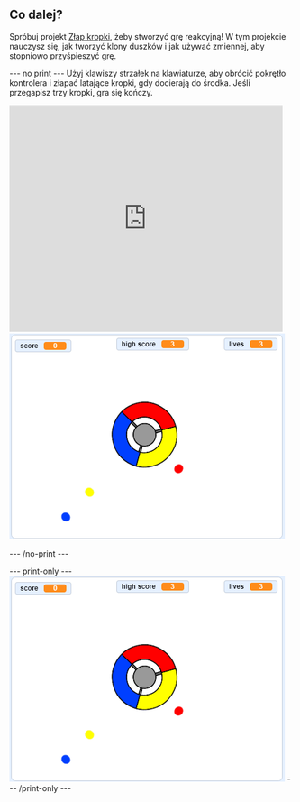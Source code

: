 ## Co dalej?

Spróbuj projekt [Złap kropki](https://projects.raspberrypi.org/en/projects/catch-the-dots?utm_source=pathway&utm_medium=whatnext&utm_campaign=projects), żeby stworzyć grę reakcyjną! W tym projekcie nauczysz się, jak tworzyć klony duszków i jak używać zmiennej, aby stopniowo przyśpieszyć grę.

\--- no print \--- Użyj klawiszy strzałek na klawiaturze, aby obrócić pokrętło kontrolera i złapać latające kropki, gdy docierają do środka. Jeśli przegapisz trzy kropki, gra się kończy.

<div class="scratch-preview">
  <iframe allowtransparency="true" width="485" height="402" src="https://scratch.mit.edu/projects/embed/252923761/?autostart=false" frameborder="0" scrolling="no"></iframe>
  <img src="images/dots-final.png">
</div>

\--- /no-print \---

\--- print-only \--- ![Dots screenshot](images/dots-final.png) \--- /print-only \---
